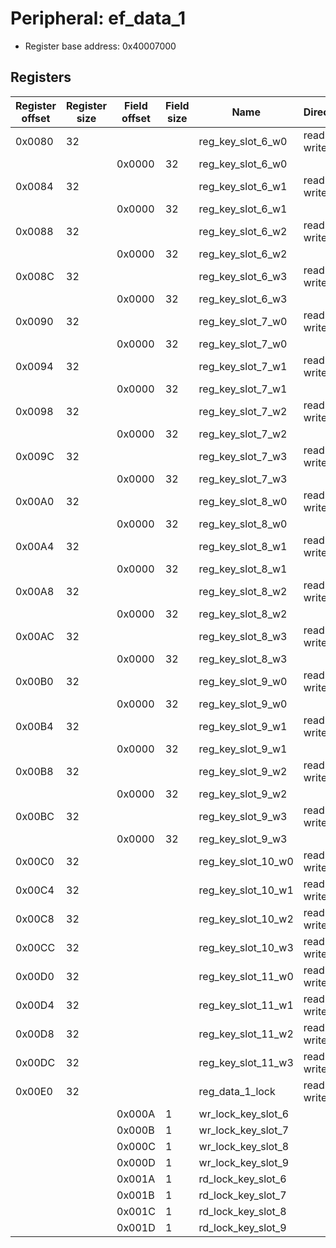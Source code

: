 # Peripheral: ef_data_1

- Register base address: 0x40007000

## Registers

| Register offset | Register size | Field offset | Field size | Name               | Direction  | Description         |
| --------------- | ------------- | ------------ | ---------- | ------------------ | ---------- | ------------------- |
| 0x0080          | 32            |              |            | reg_key_slot_6_w0  | read-write | reg_key_slot_6_w0.  |
|                 |               | 0x0000       | 32         | reg_key_slot_6_w0  |            |                     |
| 0x0084          | 32            |              |            | reg_key_slot_6_w1  | read-write | reg_key_slot_6_w1.  |
|                 |               | 0x0000       | 32         | reg_key_slot_6_w1  |            |                     |
| 0x0088          | 32            |              |            | reg_key_slot_6_w2  | read-write | reg_key_slot_6_w2.  |
|                 |               | 0x0000       | 32         | reg_key_slot_6_w2  |            |                     |
| 0x008C          | 32            |              |            | reg_key_slot_6_w3  | read-write | reg_key_slot_6_w3.  |
|                 |               | 0x0000       | 32         | reg_key_slot_6_w3  |            |                     |
| 0x0090          | 32            |              |            | reg_key_slot_7_w0  | read-write | reg_key_slot_7_w0.  |
|                 |               | 0x0000       | 32         | reg_key_slot_7_w0  |            |                     |
| 0x0094          | 32            |              |            | reg_key_slot_7_w1  | read-write | reg_key_slot_7_w1.  |
|                 |               | 0x0000       | 32         | reg_key_slot_7_w1  |            |                     |
| 0x0098          | 32            |              |            | reg_key_slot_7_w2  | read-write | reg_key_slot_7_w2.  |
|                 |               | 0x0000       | 32         | reg_key_slot_7_w2  |            |                     |
| 0x009C          | 32            |              |            | reg_key_slot_7_w3  | read-write | reg_key_slot_7_w3.  |
|                 |               | 0x0000       | 32         | reg_key_slot_7_w3  |            |                     |
| 0x00A0          | 32            |              |            | reg_key_slot_8_w0  | read-write | reg_key_slot_8_w0.  |
|                 |               | 0x0000       | 32         | reg_key_slot_8_w0  |            |                     |
| 0x00A4          | 32            |              |            | reg_key_slot_8_w1  | read-write | reg_key_slot_8_w1.  |
|                 |               | 0x0000       | 32         | reg_key_slot_8_w1  |            |                     |
| 0x00A8          | 32            |              |            | reg_key_slot_8_w2  | read-write | reg_key_slot_8_w2.  |
|                 |               | 0x0000       | 32         | reg_key_slot_8_w2  |            |                     |
| 0x00AC          | 32            |              |            | reg_key_slot_8_w3  | read-write | reg_key_slot_8_w3.  |
|                 |               | 0x0000       | 32         | reg_key_slot_8_w3  |            |                     |
| 0x00B0          | 32            |              |            | reg_key_slot_9_w0  | read-write | reg_key_slot_9_w0.  |
|                 |               | 0x0000       | 32         | reg_key_slot_9_w0  |            |                     |
| 0x00B4          | 32            |              |            | reg_key_slot_9_w1  | read-write | reg_key_slot_9_w1.  |
|                 |               | 0x0000       | 32         | reg_key_slot_9_w1  |            |                     |
| 0x00B8          | 32            |              |            | reg_key_slot_9_w2  | read-write | reg_key_slot_9_w2.  |
|                 |               | 0x0000       | 32         | reg_key_slot_9_w2  |            |                     |
| 0x00BC          | 32            |              |            | reg_key_slot_9_w3  | read-write | reg_key_slot_9_w3.  |
|                 |               | 0x0000       | 32         | reg_key_slot_9_w3  |            |                     |
| 0x00C0          | 32            |              |            | reg_key_slot_10_w0 | read-write | reg_key_slot_10_w0. |
| 0x00C4          | 32            |              |            | reg_key_slot_10_w1 | read-write | reg_key_slot_10_w1. |
| 0x00C8          | 32            |              |            | reg_key_slot_10_w2 | read-write | reg_key_slot_10_w2. |
| 0x00CC          | 32            |              |            | reg_key_slot_10_w3 | read-write | reg_key_slot_10_w3. |
| 0x00D0          | 32            |              |            | reg_key_slot_11_w0 | read-write | reg_key_slot_11_w0. |
| 0x00D4          | 32            |              |            | reg_key_slot_11_w1 | read-write | reg_key_slot_11_w1. |
| 0x00D8          | 32            |              |            | reg_key_slot_11_w2 | read-write | reg_key_slot_11_w2. |
| 0x00DC          | 32            |              |            | reg_key_slot_11_w3 | read-write | reg_key_slot_11_w3. |
| 0x00E0          | 32            |              |            | reg_data_1_lock    | read-write | reg_data_1_lock.    |
|                 |               | 0x000A       | 1          | wr_lock_key_slot_6 |            |                     |
|                 |               | 0x000B       | 1          | wr_lock_key_slot_7 |            |                     |
|                 |               | 0x000C       | 1          | wr_lock_key_slot_8 |            |                     |
|                 |               | 0x000D       | 1          | wr_lock_key_slot_9 |            |                     |
|                 |               | 0x001A       | 1          | rd_lock_key_slot_6 |            |                     |
|                 |               | 0x001B       | 1          | rd_lock_key_slot_7 |            |                     |
|                 |               | 0x001C       | 1          | rd_lock_key_slot_8 |            |                     |
|                 |               | 0x001D       | 1          | rd_lock_key_slot_9 |            |                     |
